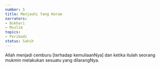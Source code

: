 ```yaml
---
number: 5
title: Menjauhi Yang Haram
narrators:
- Bukhari
- Muslim
topics:
- Peribadi
status: Sahih
---
```


Allah menjadi cemburu [terhadap kemuliaanNya] dan ketika itulah seorang mukmin melakukan sesuatu yang dilarangNya.
